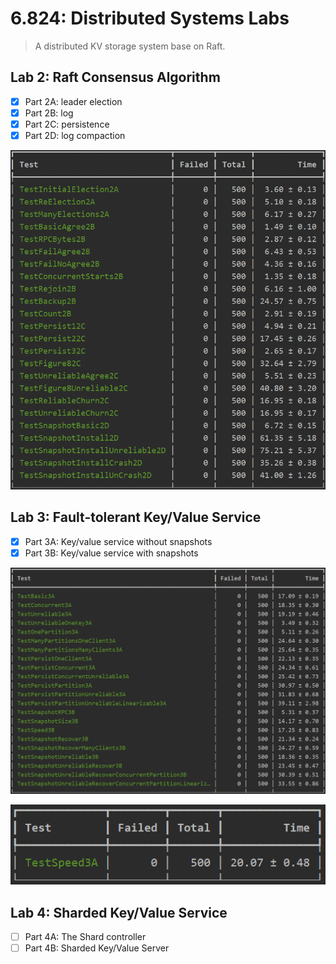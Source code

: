 # 6.824: Distributed Systems Labs

> A distributed KV storage system base on Raft.

## Lab 2: Raft Consensus Algorithm

- [x] Part 2A: leader election
- [x] Part 2B: log
- [x] Part 2C: persistence
- [x] Part 2D: log compaction

![Lab2](img/Lab2.png)

## Lab 3: Fault-tolerant Key/Value Service

- [x] Part 3A: Key/value service without snapshots
- [x] Part 3B: Key/value service with snapshots

![Lab3](img/Lab3.png)

![Lab3](img/TestSpeed3A.png)

## Lab 4: Sharded Key/Value Service

- [ ] Part 4A: The Shard controller
- [ ] Part 4B: Sharded Key/Value Server